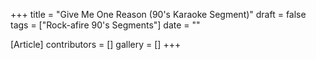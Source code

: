 +++
title = "Give Me One Reason (90's Karaoke Segment)"
draft = false
tags = ["Rock-afire 90's Segments"]
date = ""

[Article]
contributors = []
gallery = []
+++